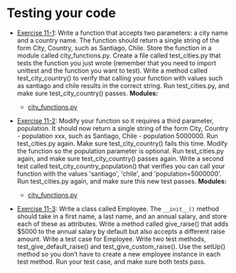 # Testing your code

- [Exercise 11-1](exercise_11_01/exercise_11_01.py):
Write a function that accepts two parameters: a city name and a country name.
The function should return a single string of the form City, Country, such as
Santiago, Chile. Store the function in a module called city_functions.py.
Create a file called test_cities.py that tests the function you just wrote
(remember that you need to import unittest and the function you want to test).
Write a method called test_city_country() to verify that calling your function
with values such as santiago and chile results in the correct string. Run
test_cities.py, and make sure test_city_country() passes.
**Modules:**
  - [city_functions.py](exercise_11_01/city_functions.py)

- [Exercise 11-2](exercise_11_02/exercise_11_02.py):
Modify your function so it requires a third parameter, population. It should
now return a single string of the form City, Country - population xxx, such as
Santiago, Chile - population 5000000. Run test_cities.py again. Make sure
test_city_country() fails this time.
Modify the function so the population parameter is optional. Run
test_cities.py again, and make sure test_city_country() passes again.
Write a second test called test_city_country_population() that verifies you
can call your function with the values 'santiago', 'chile', and
'population=5000000'. Run test_cities.py again, and make sure this new test
passes.
**Modules:**
  - [city_functions.py](exercise_11_02/city_functions.py)

- [Exercise 11-3](exercise_11_03.py):
Write a class called Employee. The `__init__()` method should take in a first
name, a last name, and an annual salary, and store each of these as attributes.
Write a method called give_raise() that adds $5000 to the annual salary by
default but also accepts a different raise amount.
Write a test case for Employee. Write two test methods,
test_give_default_raise() and test_give_custom_raise(). Use the setUp() method
so you don’t have to create a new employee instance in each test method. Run
your test case, and make sure both tests pass.
